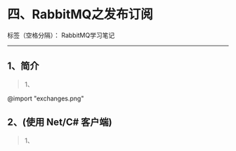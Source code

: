 # 四、RabbitMQ之发布订阅

标签（空格分隔）： RabbitMQ学习笔记

------

## 1、简介

> 1、

@import "exchanges.png"

## 2、(使用 Net/C# 客户端)

> 1、